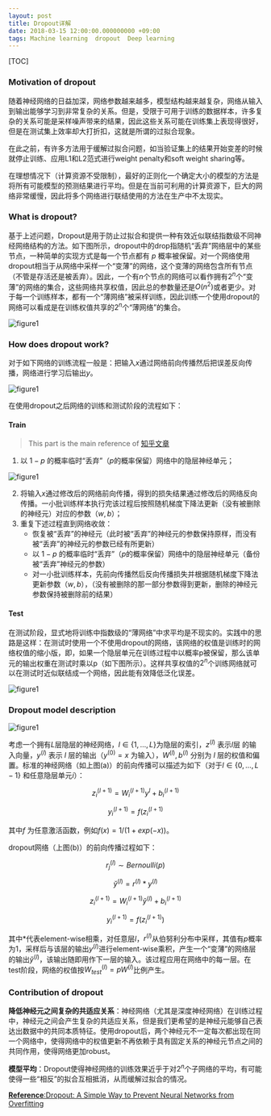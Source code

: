 ```yaml
---
layout: post
title: Dropout详解
date: 2018-03-15 12:00:00.000000000 +09:00
tags: Machine learning  dropout  Deep learning
---
```


[TOC]

### Motivation of dropout

随着神经网络的日益加深，网络参数越来越多，模型结构越来越复杂，网络从输入到输出能够学习到非常复杂的关系。但是，受限于可用于训练的数据样本，许多复杂的关系可能是采样噪声带来的结果，因此这些关系可能在训练集上表现得很好，但是在测试集上效率却大打折扣，这就是所谓的过拟合现象。

在此之前，有许多方法用于缓解过拟合问题，如当验证集上的结果开始变差的时候就停止训练、应用L1和L2范式进行weight penalty和soft weight sharing等。

在理想情况下（计算资源不受限制），最好的正则化一个确定大小的模型的方法是将所有可能模型的预测结果进行平均。但是在当前可利用的计算资源下，巨大的网络非常缓慢，因此将多个网络进行联结使用的方法在生产中不太现实。

### What is dropout?

基于上述问题，Dropout是用于防止过拟合和提供一种有效近似联结指数级不同神经网络结构的方法。如下图所示，dropout中的drop指随机“丢弃”网络层中的某些节点，一种简单的实现方式是每一个节点都有 $p$ 概率被保留。对一个网络使用dropout相当于从网络中采样一个“变薄”的网络，这个变薄的网络包含所有节点（不管是存活还是被丢弃）。因此，一个有$n$个节点的网络可以看作拥有$2^{n}$个“变薄”的网络的集合，这些网络共享权值，因此总的参数量还是$O(n^{2})$或者更少。对于每一个训练样本，都有一个“薄网络”被采样训练，因此训练一个使用dropout的网络可以看成是在训练权值共享的$2^{n}$个“薄网络”的集合。

![figure1](https://github.com/Pea-Shooter/Pea-Shooter.github.io/raw/master/images/blog/2018-03-15/Figure_1.png)

### How does dropout work?

对于如下网络的训练流程一般是：把输入$x$通过网络前向传播然后把误差反向传播，网络进行学习后输出$y$。

![figure1](https://github.com/Pea-Shooter/Pea-Shooter.github.io/raw/master/images/blog/2018-03-15/Figure_3.png)

在使用dropout之后网络的训练和测试阶段的流程如下：

#### Train

> This part is the main reference of [知乎文章](https://zhuanlan.zhihu.com/p/23178423) 

1. 以 $1-p$ 的概率临时“丢弃”（$p$的概率保留）网络中的隐层神经单元；

![figure1](https://github.com/Pea-Shooter/Pea-Shooter.github.io/raw/master/images/blog/2018-03-15/Figure_4.png)

2. 将输入$x$通过修改后的网络前向传播，得到的损失结果通过修改后的网络反向传播。一小批训练样本执行完该过程后按照随机梯度下降法更新（没有被删除的神经元）对应的参数（$w,b$）；
3. 重复下述过程直到网络收敛：
   * 恢复被“丢弃”的神经元（此时被“丢弃”的神经元的参数保持原样，而没有被“丢弃”的神经元的参数已经有所更新）
   * 以 $1-p$ 的概率临时“丢弃”（$p$的概率保留）网络中的隐层神经单元（备份被“丢弃”神经元的参数）
   * 对一小批训练样本，先前向传播然后反向传播损失并根据随机梯度下降法更新参数（$w,b$），（没有被删除的那一部分参数得到更新，删除的神经元参数保持被删除前的结果）

#### Test

在测试阶段，显式地将训练中指数级的“薄网络”中求平均是不现实的。实践中的思路是这样：在测试时使用一个不使用dropout的网络，该网络的权值是训练时的网络权值的缩小版，即，如果一个隐层单元在训练过程中以概率p被保留，那么该单元的输出权重在测试时乘以p（如下图所示）。这样共享权值的$2^{n}$个训练网络就可以在测试时近似联结成一个网络，因此能有效降低泛化误差。

![figure1](https://github.com/Pea-Shooter/Pea-Shooter.github.io/raw/master/images/blog/2018-03-15/Figure_2.png)

### Dropout model description

![figure1](https://github.com/Pea-Shooter/Pea-Shooter.github.io/raw/master/images/blog/2018-03-15/Figure_5.png)

考虑一个拥有$L$层隐层的神经网络，$l \in \{1,…,L\}$为隐层的索引，$z^{(l)}$ 表示$l$层 的输入向量，$y^{(l)}$ 表示 $l$ 层的输出（$y^{(0)}=x$ 为输入），$W^{(l)},b^{(l)}$ 分别为 $l$ 层的权值和偏置。标准的神经网络（如上图(a)）的前向传播可以描述为如下（对于$l \in \{0,…,L-1\}$ 和任意隐层单元$i$）：

$$z_{i}^{(l+1)}=W_i^{(l+1)}y^{l}+b_{i}^{(l+1)}$$

$$y_{i}^{(l+1)}=f(z_{i}^{(l+1)}$$

其中$f$ 为任意激活函数，例如$f(x) = 1/(1+exp(-x))$。

dropout网络（上图(b)）的前向传播过程如下：

$$r_{j}^{(l)} \sim Bernoulli(p) $$

$$\breve{y}^{(l)}=r^{(l)}*y^{(l)}$$

$$z_{i}^{(l+1)}=W_{i}^{(l+1)}\breve{y}^{(l)}+b_{i}^{(l+1)}$$

$$y_{i}^{(l+1)}=f(z_{i}^{(l+1)})$$

其中$*$代表element-wise相乘，对任意层$l$，$r^{(l)}$从伯努利分布中采样，其值有$p$概率为1，采样后与该层的输出$y^{(l)}$进行element-wise乘积，产生一个“变薄”的网络层的输出$\breve{y}^{(l)}$，该输出随即用作下一层的输入。该过程应用在网络中的每一层。在test阶段，网络的权值按$W_{test}^{(l)}=pW^{(l)}$比例产生。

### Contribution of dropout

**降低神经元之间复杂的共适应关系**：神经网络（尤其是深度神经网络）在训练过程中，神经元之间会产生复杂的共适应关系，但是我们更希望的是神经元能够自己表达出数据中的共同本质特征。使用dropout后，两个神经元不一定每次都出现在同一个网络中，使得网络中的权值更新不再依赖于具有固定关系的神经元节点之间的共同作用，使得网络更加robust。

**模型平均**：Dropout使得神经网络的训练效果近乎于对$2^{n}$个子网络的平均，有可能使得一些“相反”的拟合互相抵消，从而缓解过拟合的情况。



[**Reference**:Dropout: A Simple Way to Prevent Neural Networks from Overfitting](http://www.jmlr.org/papers/volume15/srivastava14a/srivastava14a.pdf?utm_content=buffer79b43&utm_medium=social&utm_source=twitter.com&utm_campaign=buffer)